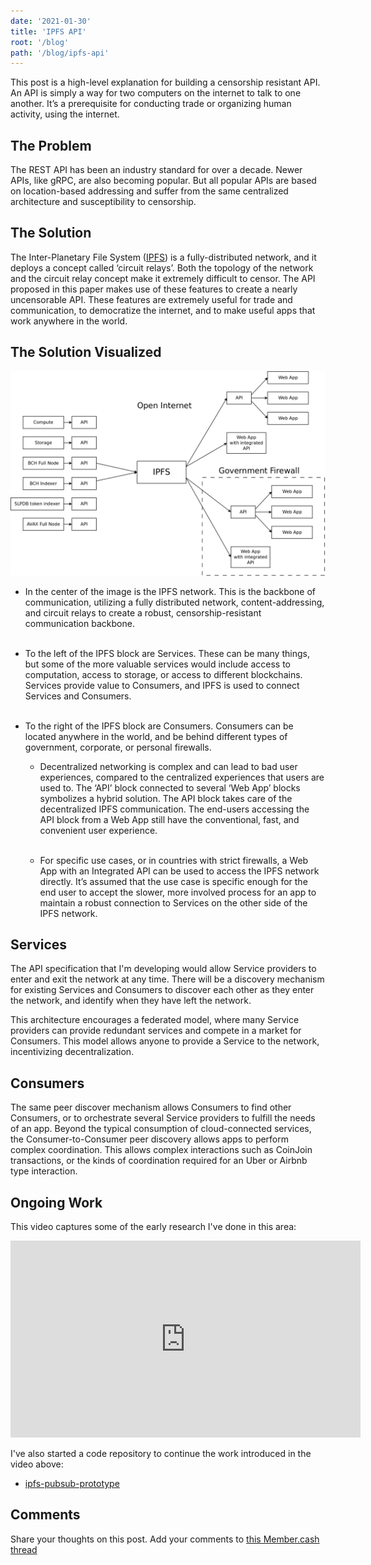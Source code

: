```yaml
---
date: '2021-01-30'
title: 'IPFS API'
root: '/blog'
path: '/blog/ipfs-api'
---
```


This post is a high-level explanation for building a censorship resistant API. An API is simply a way for two computers on the internet to talk to one another. It’s a prerequisite for conducting trade or organizing human activity, using the internet.

## The Problem
The REST API has been an industry standard for over a decade. Newer APIs, like gRPC, are also becoming popular. But all popular APIs are based on location-based addressing and suffer from the same centralized architecture and susceptibility to censorship.

## The Solution
The Inter-Planetary File System ([IPFS](https://ipfs.io)) is a fully-distributed network, and it deploys a concept called ‘circuit relays’. Both the topology of the network and the circuit relay concept make it extremely difficult to censor. The API proposed in this paper makes use of these features to create a nearly uncensorable API. These features are extremely useful for trade and communication, to democratize the internet, and to make useful apps that work anywhere in the world.

## The Solution Visualized
![IPFS API network, visualized and fully-deployed](./images/fully-deployed-ipfs-api.png)

- In the center of the image is the IPFS network. This is the backbone of communication, utilizing a fully distributed network, content-addressing, and circuit relays to create a robust, censorship-resistant communication backbone.<br /><br />

- To the left of the IPFS block are Services. These can be many things, but some of the more valuable services would include access to computation, access to storage, or access to different blockchains.  Services provide value to Consumers, and IPFS is used to connect Services and Consumers.<br /><br />

- To the right of the IPFS block are Consumers. Consumers can be located anywhere in the world, and be behind different types of government, corporate, or personal firewalls.

  - Decentralized networking is complex and can lead to bad user experiences, compared to the centralized experiences that users are used to. The ‘API’ block connected to several ‘Web App’ blocks symbolizes a hybrid solution. The API block takes care of the decentralized IPFS communication. The end-users accessing the API block from a Web App still have the conventional, fast, and convenient user experience.<br /><br />

  - For specific use cases, or in countries with strict firewalls, a Web App with an Integrated API can be used to access the IPFS network directly. It’s assumed that the use case is specific enough for the end user to accept the slower, more involved process for an app to maintain a robust connection to Services on the other side of the IPFS network.

## Services
The API specification that I'm developing would allow Service providers to enter and exit the network at any time. There will be a discovery mechanism for existing Services and Consumers to discover each other as they enter the network, and identify when they have left the network.

This architecture encourages a federated model, where many Service providers can provide redundant services and compete in a market for Consumers. This model allows anyone to provide a Service to the network, incentivizing decentralization.

## Consumers
The same peer discover mechanism allows Consumers to find other Consumers, or to orchestrate several Service providers to fulfill the needs of an app. Beyond the typical consumption of cloud-connected services, the Consumer-to-Consumer peer discovery allows apps to perform complex coordination. This allows complex interactions such as CoinJoin transactions, or the kinds of coordination required for an Uber or Airbnb type interaction.

## Ongoing Work
This video captures some of the early research I've done in this area:

<center><iframe width="560" height="315" src="https://www.youtube.com/embed/VVc0VbOD4co" frameborder="0" allow="accelerometer; autoplay; clipboard-write; encrypted-media; gyroscope; picture-in-picture" allowfullscreen></iframe></center>

I've also started a code repository to continue the work introduced in the video above:
- [ipfs-pubsub-prototype](https://github.com/christroutner/ipfs-pubsub-prototype)

## Comments
Share your thoughts on this post. Add your comments to [this Member.cash thread](https://member.cash/#thread?root=61d195f5b26d15d9cacc77474811635f31e90c3271114f56d119fac0fb34d4f6&post=61d195f5b26d15d9cacc77474811635f31e90c3271114f56d119fac0fb34d4f6)
